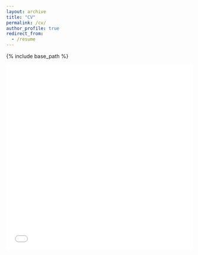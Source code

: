 ```yaml
---
layout: archive
title: "CV"
permalink: /cv/
author_profile: true
redirect_from:
  - /resume
---
```


{% include base_path %}

<iframe src="/files/DobbieCV2_14_2024.pdf" width="100%" height="500" frameborder="no" border="0" marginwidth="0" marginheight="0"></iframe>